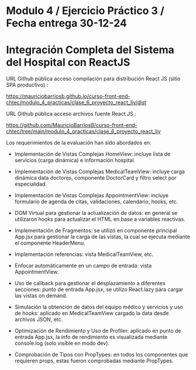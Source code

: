 # Modulo 4 / Ejercicio Práctico 3 / Fecha entrega 30-12-24

# Integración Completa del Sistema del Hospital con ReactJS

URL Github pública acceso compilación para distribución React JS (sitio SPA productivo) :

https://mauriciobarriosb.github.io/curso-front-end-chtec/modulo_4_practicas/clase_6_proyecto_react_liv/dist

URL Github pública acceso archivos fuente React JS :

https://github.com/MauricioBarriosB/curso-front-end-chtec/tree/main/modulo_4_practicas/clase_6_proyecto_react_liv

Los requerimientos de la evaluación han sido abordados en: 

* Implementación de Vistas Complejas HomeView: incluye lista de servicios (carga dinámica) e información hospital.

* Implementación de Vistas Complejas MedicalTeamView: incluye carga dinámica data doctores, componente DoctorCard y filtro select por especialidad.

* Implementación de Vistas Complejas AppointmentView: incluye formulario de agenda de citas, validaciones, calendario, hooks, etc.

* DOM Virtual para gestionar la actualización de datos: en general se utilizaron hooks para actualizar el HTML en base a variables reactivas.

* Implementación de Fragmentos: se utilizó en componente principal App.jsx para gestionar la carga de las vistas, la cual se ejecuta mediante el componente HeaderMenu.

* Implementación referencias: vista MedicalTeamView, etc.

* Enfocar automáticamente en un campo de entrada: vista AppointmentView.

* Uso de callback para gestionar el desplazamiento a diferentes secciones: punto de entrada App.jsx, se utilizo React.lazy para cargar las vistas on demand.

* Simulación la obtención de datos del equipo médico y servicios y uso de hooks: aplicado en MedicalTeamView cargado la data desde archivos JSON, etc.

* Optimización de Rendimiento y Uso de Profiler: aplicado en punto de entrada App.jsx, la info de rendimiento es visualizada mediante console.log (solo visible en modo dev).

* Comprobación de Tipos con PropTypes: en todos los componentes que requieren props, estas fueron comprobadas mediante PropTypes.